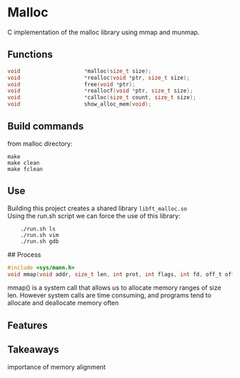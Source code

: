 # Malloc
C implementation of the malloc library using mmap and munmap.  

## Functions
```c
void					*malloc(size_t size);
void					*realloc(void *ptr, size_t size);
void					free(void *ptr);
void					*reallocf(void *ptr, size_t size);
void					*calloc(size_t count, size_t size);
void					show_alloc_mem(void);
```

## Build commands
from malloc directory:

    make
    make clean
    make fclean

## Use
Building this project creates a shared library ```libft_malloc.so```  
Using the run.sh script we can force the use of this library:  
```
    ./run.sh ls
    ./run.sh vim
    ./run.sh gdb
```
## Process
```c
#include <sys/mann.h>
void mmap(void addr, size_t len, int prot, int flags, int fd, off_t offset);
```

mmap() is a system call that allows us to allocate memory ranges of size len.
However system calls are time consuming, and programs tend to allocate and deallocate memory often

## Features

## Takeaways
importance of memory alignment
